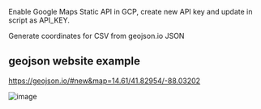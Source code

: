 Enable Google Maps Static API in GCP, create new API key and update in script as API_KEY.

Generate coordinates for CSV from geojson.io JSON

## geojson website example 
https://geojson.io/#new&map=14.61/41.82954/-88.03202

![image](https://github.com/rakshajp/solar-research/assets/134439658/ca895ca3-3eed-439c-b471-479e58205856)

